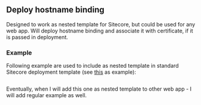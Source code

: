 ## Deploy hostname binding

Designed to work as nested template for Sitecore, but could be used for any web app.
Will deploy hostname binding and associate it with certificate, if it is passed in deployment.

### Example

Following example are used to include as nested template in standard Sitecore deployment template (see [this](https://github.com/Sitecore/Sitecore-Azure-Quickstart-Templates/blob/master/Sitecore%209.0.2/XP/azuredeploy.json) as example):

```json
```

Eventually, when I will add this one as nested template to other web app - I will add regular example as well.